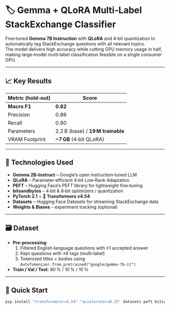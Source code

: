 # 🏷️ Gemma + QLoRA Multi‑Label StackExchange Classifier

Fine‑tuned **Gemma 7B Instruction** with **QLoRA** and 4‑bit quantization to automatically tag StackExchange questions with all relevant topics.  
The model delivers high accuracy while cutting GPU memory usage in half, making large‑model multi‑label classification feasible on a single consumer GPU.

---

## 📈 Key Results

| Metric (hold‑out) | Score |
|-------------------|-------|
| **Macro F1**      | **0.82** |
| Precision         | 0.86 |
| Recall            | 0.80 |
| Parameters        | 2.2 B (base) / **19 M trainable** |
| VRAM Footprint    | **~7 GB** (4‑bit QLoRA) |

---

## 🔧 Technologies Used

- **Gemma 2B‑Instruct** – Google’s open instruction‑tuned LLM  
- **QLoRA** – Parameter‑efficient 4‑bit Low‑Rank Adaptation  
- **PEFT** – Hugging Face’s PEFT library for lightweight fine‑tuning  
- **bitsandbytes** – 4‑bit & 8‑bit optimizers / quantization  
- **PyTorch 2.1** + **🤗 Transformers v4.54**  
- **Datasets** – Hugging Face Datasets for streaming StackExchange data  
- **Weights & Biases** – experiment tracking (optional)

---

## 🗃️ Dataset

- **Pre‑processing**:  
  1. Filtered English‑language questions with ≥1 accepted answer  
  2. Kept questions with ≤6 tags (multi‑label)  
  3. Tokenized titles + bodies using `AutoTokenizer.from_pretrained("google/gemma-7b-it")`  
- **Train / Val / Test**: 80 % / 10 % / 10 %

---

## 🚀 Quick Start

```bash
pip install "transformers>=4.54" "accelerate>=0.25" datasets peft bitsandbytes einops
